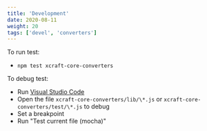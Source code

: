 ```yaml
---
title: 'Development'
date: 2020-08-11
weight: 20
tags: ['devel', 'converters']
---
```


To run test:

- `npm test xcraft-core-converters`

To debug test:

- Run [Visual Studio Code][1]
- Open the file `xcraft-core-converters/lib/\*.js` or
  `xcraft-core-converters/test/\*.js` to debug
- Set a breakpoint
- Run "Test current file (mocha)"

[1]: https://code.visualstudio.com/
